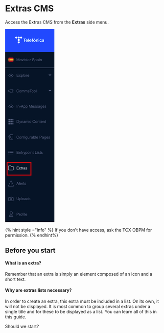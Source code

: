 Extras CMS
==========

Access the Extras CMS from the **Extras** side menu.

![](.gitbook/assets/Menu_Extras.png)

\{% hint style ="info" %\} If you don't have access, ask the TCX OBPM for permission.
\{% endhint%\}

Before you start
----------------

#### What is an extra?

Remember that an extra is simply an element composed of an icon and a short text. 

#### Why are extras lists necessary?

In order to create an extra, this extra must be included in a list. On its own, it will not be displayed. It is most common to group several extras under a single title and for these to be displayed as a list. You can learn all of this in this guide.

Should we start?

